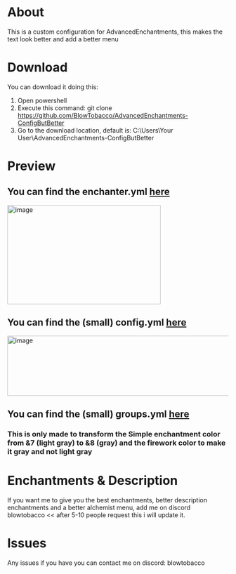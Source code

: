 # About
This is a custom configuration for AdvancedEnchantments, this makes the text look better and add a better menu

# Download
You can download it doing this:
1. Open powershell
2. Execute this command:
git clone https://github.com/BlowTobacco/AdvancedEnchantments-ConfigButBetter
3. Go to the download location, default is:
C:\Users\Your User\AdvancedEnchantments-ConfigButBetter
# Preview
## You can find the enchanter.yml [here](https://github.com/BlowTobacco/AdvancedEnchantments-ConfigButBetter/blob/main/YMLS/enchanter.yml)
<img width="349" height="226" alt="image" src="https://github.com/user-attachments/assets/b8e6d79c-8435-47ad-afc8-79abb24de970" />

## You can find the (small) config.yml [here](https://github.com/BlowTobacco/AdvancedEnchantments-ConfigButBetter/blob/main/YMLS/config.yml)
<img width="560" height="137" alt="image" src="https://github.com/user-attachments/assets/ab6ef5a8-55f6-4961-b54a-4a98f83f4f5e" />

## You can find the (small) groups.yml [here](https://github.com/BlowTobacco/AdvancedEnchantments-ConfigButBetter/blob/main/YMLS/groups.yml)
### This is only made to transform the Simple enchantment color from &7 (light gray) to &8 (gray) and the firework color to make it gray and not light gray

# Enchantments & Description
If you want me to give you the best enchantments, better description enchantments and a better alchemist menu, add me on discord blowtobacco << after 5-10 people request this i will update it.

# Issues
Any issues if you have you can contact me on discord: blowtobacco

  
